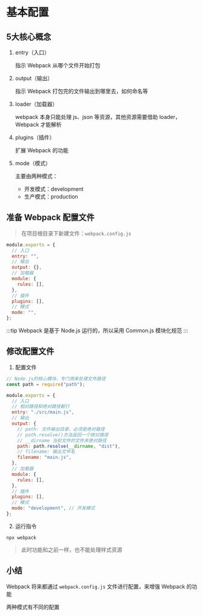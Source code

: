 # 基本配置
## 5大核心概念
1. entry（入口）

   指示 Webpack 从哪个文件开始打包
2. output（输出）

   指示 Webpack 打包完的文件输出到哪里去，如何命名等
3. loader（加载器）

   webpack 本身只能处理 js、json 等资源，其他资源需要借助 loader，Webpack 才能解析
4. plugins（插件）

   扩展 Webpack 的功能
5. mode（模式）

   主要由两种模式：
   - 开发模式：development
   - 生产模式：production

## 准备 Webpack 配置文件
> 在项目根目录下新建文件：`webpack.config.js`
```js
module.exports = {
  // 入口
  entry: "",
  // 输出
  output: {},
  // 加载器
  module: {
    rules: [],
  },
  // 插件
  plugins: [],
  // 模式
  mode: "",
};
```
:::tip
Webpack 是基于 Node.js 运行的，所以采用 Common.js 模块化规范
:::

## 修改配置文件
1. 配置文件
```js
// Node.js的核心模块，专门用来处理文件路径
const path = require("path");

module.exports = {
  // 入口
  // 相对路径和绝对路径都行
  entry: "./src/main.js",
  // 输出
  output: {
    // path: 文件输出目录，必须是绝对路径
    // path.resolve()方法返回一个绝对路径
    // __dirname 当前文件的文件夹绝对路径
    path: path.resolve(__dirname, "dist"),
    // filename: 输出文件名
    filename: "main.js",
  },
  // 加载器
  module: {
    rules: [],
  },
  // 插件
  plugins: [],
  // 模式
  mode: "development", // 开发模式
};

```
2. 运行指令
```shell
npx webpack
```
> 此时功能和之前一样，也不能处理样式资源


## 小结
Webpack 将来都通过 `webpack.config.js` 文件进行配置，来增强 Webpack 的功能

两种模式有不同的配置
